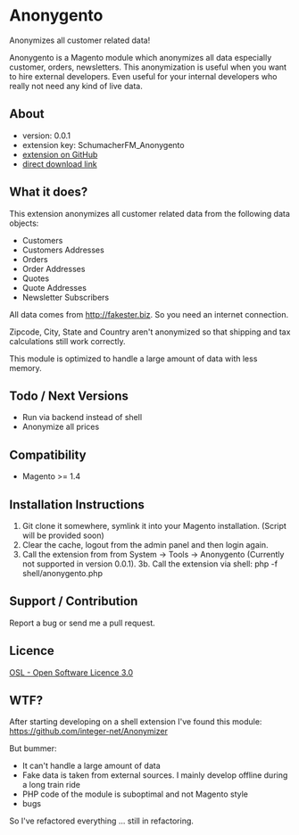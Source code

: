 Anonygento
==========

Anonymizes all customer related data!

Anonygento is a Magento module which anonymizes all data especially customer, orders, newsletters. This anonymization
is useful when you want to hire external developers. Even useful for your internal developers who really not need
any kind of live data.

About
-----
- version: 0.0.1
- extension key: SchumacherFM_Anonygento
- [extension on GitHub](https://github.com/SchumacherFM/Anonygento)
- [direct download link](https://github.com/SchumacherFM/Anonygento/tarball/master)

What it does?
-----------
This extension anonymizes all customer related data from the following data objects:
- Customers
- Customers Addresses
- Orders
- Order Addresses
- Quotes
- Quote Addresses
- Newsletter Subscribers

All data comes from http://fakester.biz. So you need an internet connection.

Zipcode, City, State and Country aren't anonymized so that shipping and tax calculations still work correctly.

This module is optimized to handle a large amount of data with less memory.


Todo / Next Versions
-------------
- Run via backend instead of shell
- Anonymize all prices


Compatibility
-------------
- Magento >= 1.4


Installation Instructions
-------------------------
1.  Git clone it somewhere, symlink it into your Magento installation. (Script will be provided soon)
2.  Clear the cache, logout from the admin panel and then login again.
3.  Call the extension from from System -> Tools -> Anonygento (Currently not supported in version 0.0.1).
3b. Call the extension via shell: php -f shell/anonygento.php


Support / Contribution
------------
Report a bug or send me a pull request.


Licence
-------
[OSL - Open Software Licence 3.0](http://opensource.org/licenses/osl-3.0.php)

WTF?
-------
After starting developing on a shell extension I've found this module: https://github.com/integer-net/Anonymizer

But bummer:
- It can't handle a large amount of data
- Fake data is taken from external sources. I mainly develop offline during a long train ride
- PHP code of the module is suboptimal and not Magento style
- bugs

So I've refactored everything ... still in refactoring.
